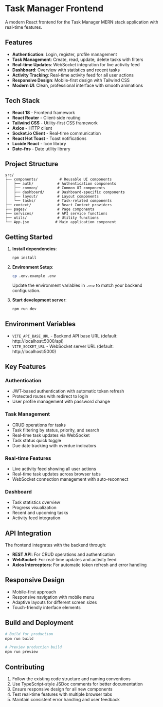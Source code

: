 # Task Manager Frontend

A modern React frontend for the Task Manager MERN stack application with real-time features.

## Features

- **Authentication**: Login, register, profile management
- **Task Management**: Create, read, update, delete tasks with filters
- **Real-time Updates**: WebSocket integration for live activity feed
- **Dashboard**: Overview with statistics and recent tasks
- **Activity Tracking**: Real-time activity feed for all user actions
- **Responsive Design**: Mobile-first design with Tailwind CSS
- **Modern UI**: Clean, professional interface with smooth animations

## Tech Stack

- **React 18** - Frontend framework
- **React Router** - Client-side routing
- **Tailwind CSS** - Utility-first CSS framework
- **Axios** - HTTP client
- **Socket.io Client** - Real-time communication
- **React Hot Toast** - Toast notifications
- **Lucide React** - Icon library
- **Date-fns** - Date utility library

## Project Structure

```
src/
├── components/          # Reusable UI components
│   ├── auth/           # Authentication components
│   ├── common/         # Common UI components
│   ├── dashboard/      # Dashboard-specific components
│   ├── layout/         # Layout components
│   └── tasks/          # Task-related components
├── context/            # React Context providers
├── pages/              # Page components
├── services/           # API service functions
├── utils/              # Utility functions
└── App.jsx            # Main application component
```

## Getting Started

1. **Install dependencies**:
   ```bash
   npm install
   ```

2. **Environment Setup**:
   ```bash
   cp .env.example .env
   ```
   Update the environment variables in `.env` to match your backend configuration.

3. **Start development server**:
   ```bash
   npm run dev
   ```

## Environment Variables

- `VITE_API_BASE_URL` - Backend API base URL (default: http://localhost:5000/api)
- `VITE_SOCKET_URL` - WebSocket server URL (default: http://localhost:5000)

## Key Features

### Authentication
- JWT-based authentication with automatic token refresh
- Protected routes with redirect to login
- User profile management with password change

### Task Management
- CRUD operations for tasks
- Task filtering by status, priority, and search
- Real-time task updates via WebSocket
- Task status quick toggle
- Due date tracking with overdue indicators

### Real-time Features
- Live activity feed showing all user actions
- Real-time task updates across browser tabs
- WebSocket connection management with auto-reconnect

### Dashboard
- Task statistics overview
- Progress visualization
- Recent and upcoming tasks
- Activity feed integration

## API Integration

The frontend integrates with the backend through:

- **REST API**: For CRUD operations and authentication
- **WebSocket**: For real-time updates and activity feed
- **Axios Interceptors**: For automatic token refresh and error handling

## Responsive Design

- Mobile-first approach
- Responsive navigation with mobile menu
- Adaptive layouts for different screen sizes
- Touch-friendly interface elements

## Build and Deployment

```bash
# Build for production
npm run build

# Preview production build
npm run preview
```

## Contributing

1. Follow the existing code structure and naming conventions
2. Use TypeScript-style JSDoc comments for better documentation
3. Ensure responsive design for all new components
4. Test real-time features with multiple browser tabs
5. Maintain consistent error handling and user feedback